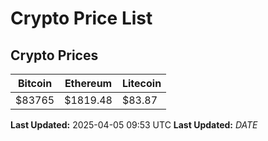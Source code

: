 # Crypto Price List

## Crypto Prices
| Bitcoin | Ethereum | Litecoin |
| ------- | -------- | -------- |
| $83765 | $1819.48 | $83.87 |
**Last Updated:** 2025-04-05 09:53 UTC
**Last Updated:** $DATE$

